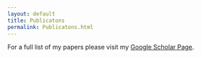 ```yaml
---
layout: default
title: Publicatons
permalink: Publicatons.html
---
```



<p>
	For a full list of my papers please visit my
	<a href="https://scholar.google.com/citations?hl=en&user=uqiyHgYAAAAJ&view_op=list_works&sortby=pubdate" >
	Google Scholar Page</a>.
</p>


<!-- <iframe src="https://drive.google.com/file/d/1VVLufmJkLMhQtcwy6OEc_9Ni2XVcgjT2/view?usp=sharing" width="100%" height="100%"></iframe> -->